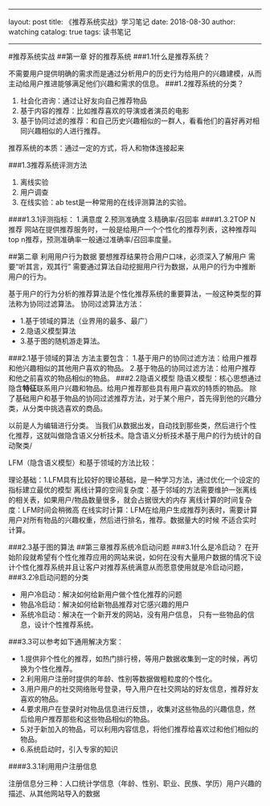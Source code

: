 
---
layout:     post
title:     《推荐系统实战》学习笔记
date:       2018-08-30
author:     watching
catalog:    true
tags:       读书笔记
    
---
#推荐系统实战
##第一章 好的推荐系统
###1.1什么是推荐系统？

不需要用户提供明确的需求而是通过分析用户的历史行为给用户的兴趣建模，从而主动给用户推进能够满足他们兴趣和需求的信息。
###1.2推荐系统的分类？
1. 社会化咨询：通过让好友向自己推荐物品
2. 基于内容的推荐：比如推荐喜欢的导演或者演员的电影
3. 基于协同过滤的推荐：和自己历史兴趣相似的一群人，看看他们的喜好再对相同兴趣相似的人进行推荐。

推荐系统的本质：通过一定的方式，将人和物体连接起来

###1.3推荐系统评测方法
1. 离线实验
1. 用户调查
1. 在线实验：ab test是一种常用的在线评测算法的实验。

####1.3.1评测指标：
1.满意度
2.预测准确度
3.精确率/召回率
####1.3.2TOP N推荐
网站在提供推荐服务时，一般是给用户一个个性化的推荐列表，这种推荐叫top n推荐，预测准确率一般通过准确率/召回率度量。


##第二章 利用用户行为数据
要想推荐结果符合用户口味，必须深入了解用户 需要“听其言，观其行”
需要通过算法自动挖掘用户行为数据，从用户的行为中推断用户的行为。

基于用户的行为分析的推荐算法是个性化推荐系统的重要算法，一般这种类型的算法称为协同过滤算法。
协同过滤算法方法：
* 1.基于领域的算法（业界用的最多、最广）
* 2.隐语义模型算法
* 3.基于图的随机游走算法。

###2.1基于领域的算法
方法主要包含：
1.基于用户的协同过滤方法：给用户推荐和他兴趣相似的其他用户喜欢的物品。
2.基于物品的协同过滤方法：给用户推荐和他之前喜欢的物品相似的物品。
###2.2隐语义模型
隐语义模型：核心思想通过隐含**特征**联系用户兴趣和物品。给用户推荐那些具有用户喜欢的特质的物品。
除了基础用户和基于物品的协同过滤推荐方法，对于某个用户，首先得到他的兴趣分类，从分类中挑选喜欢的商品。

以前是人为编辑进行分类。
当我们从数据出发，自动找到那些类，然后进行个性化推荐，这就叫做隐含语义分析技术。隐含语义分析技术基于用户的行为统计的自动聚类/

LFM（隐含语义模型）和基于领域的方法比较：

理论基础：1.LFM具有比较好的理论基础，是一种学习方法，通过优化一个设定的指标建立最优的模型
离线计算的空间复杂度：基于邻域的方法需要维护一张离线的相关表，如果用户/物品数量很多，就会占据很大的内存
离线计算的时间复杂度：LFM时间会稍微高
在线实时计算：LFM在给用户生成推荐列表时，需要计算用户对所有物品的兴趣权重，然后进行排名，推荐。数据量大的时候 不适合实时计算。

###2.3基于图的算法
##第三章推荐系统冷启动问题
###3.1什么是冷启动？
在开始阶段就希望有个性化推荐应用的网站来说，如何在没有大量用户数据的情况下设计个性化推荐系统并且让客户对推荐系统满意从而愿意使用就是冷启动问题，
###3.2冷启动问题的分类
* 用户冷启动：解决如何给新用户做个性化推荐的问题
* 物品冷启动：解决如何给新物品推荐对它感兴趣的用户
* 系统冷启动：解决在一个新开发的网站，没有用户信息， 只有一些物品的信息，设计个性推荐系统。

###3.3可以参考如下通用解决方案：
* 1.提供非个性化的推荐，如热门排行榜，等用户数据收集到一定的时候，再切换为个性化推荐。
* 2.利用用户注册时提供的年龄、性别等数据做粗粒度的个性化。
* 3.用户用户的社交网络账号登录，导入用户在社交网站的好友信息，推荐好友喜欢的物品。
* 4.要求用户在登录时对物品信息进行反馈，，收集对这些物品的兴趣信息，然后给用户推荐那些和这些物品相似的物品。
* 5.对于新加入的物品，可以利用内容信息，将他们推荐给喜欢过和他们相似的物品。
* 6.系统启动时，引入专家的知识

####3.3.1利用用户注册信息

注册信息分三种：人口统计学信息（年龄、性别、职业、民族、学历）用户兴趣的描述、从其他网站导入的数据
